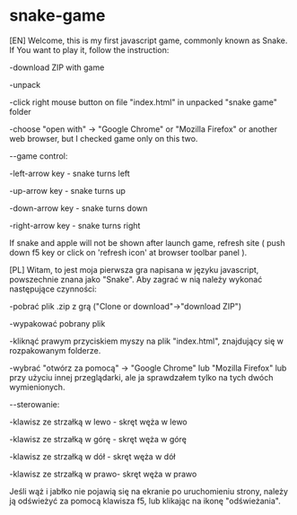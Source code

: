 # snake-game
[EN]
Welcome,
this is my first javascript game, commonly known as Snake. If You want to play it, follow the instruction:

-download ZIP with game 

-unpack

-click right mouse button on file "index.html" in unpacked "snake game" folder

-choose "open with" -> "Google Chrome" or "Mozilla Firefox" or another web browser, but I checked game only on this two.

--game control:

-left-arrow key - snake turns left

-up-arrow key - snake turns up

-down-arrow key - snake turns down

-right-arrow key - snake turns right

If snake and apple will not be shown after launch game, refresh site ( push down f5 key or click on 'refresh icon' at browser toolbar panel ).


[PL]
Witam,
to jest moja pierwsza gra napisana w języku javascript, powszechnie znana jako "Snake". Aby zagrać w nią należy wykonać następujące czynności:

-pobrać plik .zip z grą ("Clone or download"->"download ZIP")

-wypakować pobrany plik

-kliknąć prawym przyciskiem myszy na plik "index.html", znajdujący się w rozpakowanym folderze.

-wybrać "otwórz za pomocą" -> "Google Chrome" lub "Mozilla Firefox" lub przy użyciu innej przeglądarki, ale ja sprawdzałem tylko na tych dwóch wymienionych.

--sterowanie:

-klawisz ze strzałką w lewo - skręt węża w lewo

-klawisz ze strzałką w górę - skręt węża w górę

-klawisz ze strzałką w dół - skręt węża w dół

-klawisz ze strzałką w prawo- skręt węża w prawo

Jeśli wąż i jabłko nie pojawią się na ekranie po uruchomieniu strony, należy ją odświeżyć za pomocą klawisza f5, lub klikając na ikonę "odświeżania".
